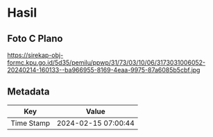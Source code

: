 # Hasil

## Foto C Plano

https://sirekap-obj-formc.kpu.go.id/5d35/pemilu/ppwp/31/73/03/10/06/3173031006052-20240214-160133--ba966955-8169-4eaa-9975-87a6085b5cbf.jpg


## Metadata

| Key        | Value               |
| ---------- | ------------------- |
| Time Stamp | 2024-02-15 07:00:44 |




